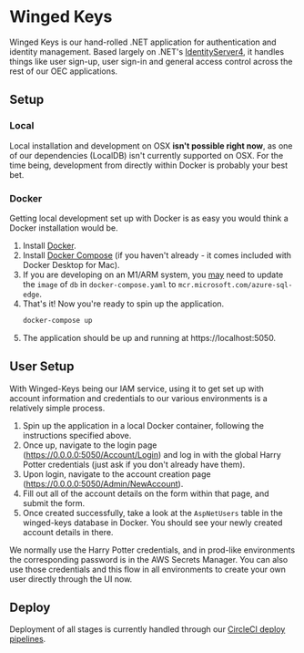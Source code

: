 # Winged Keys

Winged Keys is our hand-rolled .NET application for authentication and identity management.  Based largely on .NET's [IdentityServer4](https://github.com/IdentityServer/IdentityServer4), it handles things like user sign-up, user sign-in and general access control across the rest of our OEC applications.

## Setup

### Local
Local installation and development on OSX **isn't possible right now**, as one of our dependencies (LocalDB) isn't currently supported on OSX.  For the time being, development from directly within Docker is probably your best bet.

### Docker
Getting local development set up with Docker is as easy you would think a Docker installation would be.

1. Install [Docker](https://docs.docker.com/install/).
1. Install [Docker Compose](https://docs.docker.com/compose/install/) (if you haven't already - it comes included with Docker Desktop for Mac).
1. If you are developing on an M1/ARM system, you [may](https://github.com/microsoft/mssql-docker/issues/668) need to update the `image` of `db` in `docker-compose.yaml` to `mcr.microsoft.com/azure-sql-edge`.
1. That's it!  Now you're ready to spin up the application.
    ```bash
    docker-compose up
    ```
1. The application should be up and running at https://localhost:5050.

## User Setup
With Winged-Keys being our IAM service, using it to get set up with account information and credentials to our various environments is a relatively simple process.

1. Spin up the application in a local Docker container, following the instructions specified above.
1. Once up, navigate to the login page (https://0.0.0.0:5050/Account/Login) and log in with the global Harry Potter credentials (just ask if you don't already have them).
1. Upon login, navigate to the account creation page (https://0.0.0.0:5050/Admin/NewAccount).
1. Fill out all of the account details on the form within that page, and submit the form.
1. Once created successfully, take a look at the `AspNetUsers` table in the winged-keys database in Docker.  You should see your newly created account details in there.

We normally use the Harry Potter credentials, and in prod-like environments the corresponding password is in the AWS Secrets Manager. You can also use those credentials and this flow in all environments to create your own user directly through the UI now.

## Deploy
Deployment of all stages is currently handled through our [CircleCI deploy pipelines](https://app.circleci.com/pipelines/github/ctoec/winged-keys).
